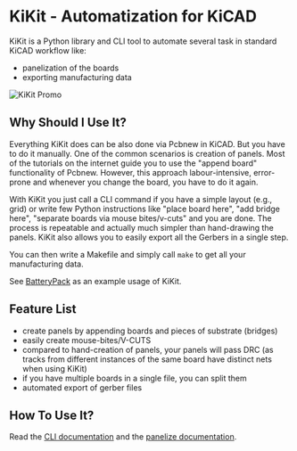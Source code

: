 # KiKit - Automatization for KiCAD

KiKit is a Python library and CLI tool to automate several task in standard
KiCAD workflow like:

- panelization of the boards
- exporting manufacturing data

![KiKit Promo](doc/resources/promo.jpg)

## Why Should I Use It?

Everything KiKit does can be also done via Pcbnew in KiCAD. But you have to do
it manually. One of the common scenarios is creation of panels. Most of the
tutorials on the internet guide you to use the "append board" functionality of
Pcbnew. However, this approach labour-intensive, error-prone and whenever you
change the board, you have to do it again.

With KiKit you just call a CLI command if you have a simple layout (e.g., grid)
or write few Python instructions like "place board here", "add bridge here",
"separate boards via mouse bites/v-cuts" and you are done. The process is
repeatable and actually much simpler than hand-drawing the panels. KiKit also
allows you to easily export all the Gerbers in a single step.

You can then write a Makefile and simply call `make` to get all your
manufacturing data.


See [BatteryPack](https://github.com/RoboticsBrno/RB0002-BatteryPack) as an
example usage of KiKit.

## Feature List

- create panels by appending boards and pieces of substrate (bridges)
- easily create mouse-bites/V-CUTS
- compared to hand-creation of panels, your panels will pass DRC (as tracks from
  different instances of the same board have distinct nets when using KiKit)
- if you have multiple boards in a single file, you can split them
- automated export of gerber files

## How To Use It?

Read the [CLI documentation](doc/cli.md) and the [panelize
documentation](doc/panelize.md).
